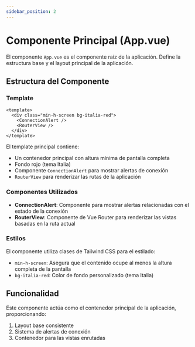 ```yaml
---
sidebar_position: 2
---
```


# Componente Principal (App.vue)

El componente `App.vue` es el componente raíz de la aplicación. Define la estructura base y el layout principal de la aplicación.

## Estructura del Componente

### Template
```vue
<template>
  <div class="min-h-screen bg-italia-red">
    <ConnectionAlert />
    <RouterView />
  </div>
</template>
```

El template principal contiene:
- Un contenedor principal con altura mínima de pantalla completa
- Fondo rojo (tema Italia)
- Componente `ConnectionAlert` para mostrar alertas de conexión
- `RouterView` para renderizar las rutas de la aplicación

### Componentes Utilizados
- **ConnectionAlert**: Componente para mostrar alertas relacionadas con el estado de la conexión
- **RouterView**: Componente de Vue Router para renderizar las vistas basadas en la ruta actual

### Estilos
El componente utiliza clases de Tailwind CSS para el estilado:
- `min-h-screen`: Asegura que el contenido ocupe al menos la altura completa de la pantalla
- `bg-italia-red`: Color de fondo personalizado (tema Italia)

## Funcionalidad
Este componente actúa como el contenedor principal de la aplicación, proporcionando:
1. Layout base consistente
2. Sistema de alertas de conexión
3. Contenedor para las vistas enrutadas